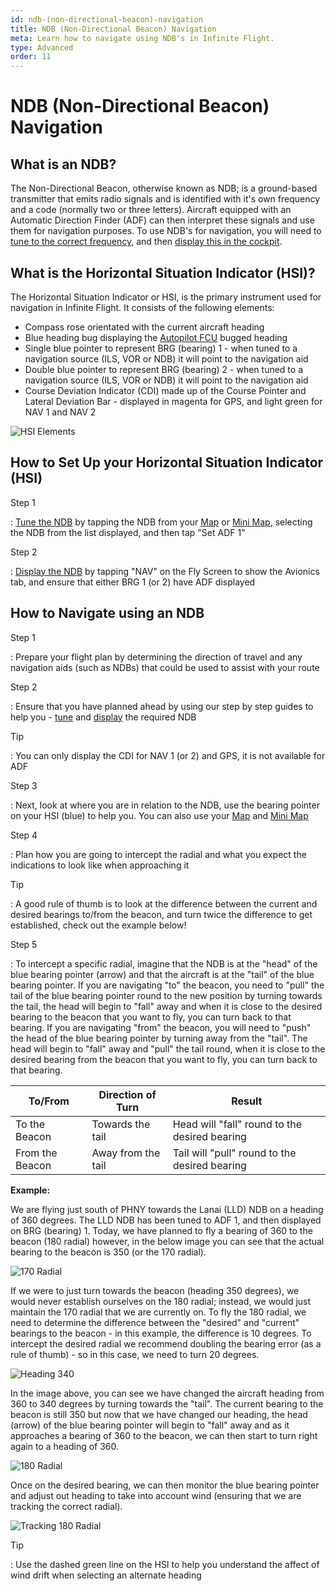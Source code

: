 ```yaml
---
id: ndb-(non-directional-beacon)-navigation
title: NDB (Non-Directional Beacon) Navigation
meta: Learn how to navigate using NDB's in Infinite Flight.
type: Advanced
order: 11
---
```


# NDB (Non-Directional Beacon) Navigation



## What is an NDB?

The Non-Directional Beacon, otherwise known as NDB; is a ground-based transmitter that emits radio signals and is identified with it's own frequency and a code (normally two or three letters). Aircraft equipped with an Automatic Direction Finder (ADF) can then interpret these signals and use them for navigation purposes. To use NDB's for navigation, you will need to [tune to the correct frequency](/guide/getting-started/pilot-user-interface/navigation#tuning-to-a-vor-or-adf), and then [display this in the cockpit](/guide/getting-started/pilot-user-interface/navigation#displaying-an-adf-in-your-aircraft).



## What is the Horizontal Situation Indicator (HSI)?

The Horizontal Situation Indicator or HSI, is the primary instrument used for navigation in Infinite Flight. It consists of the following elements:



- Compass rose orientated with the current aircraft heading
- Blue heading bug displaying the [Autopilot FCU](/guide/getting-started/pilot-user-interface/autopilot#autopilot) bugged heading
- Single blue pointer to represent BRG (bearing) 1 - when tuned to a navigation source (ILS, VOR or NDB) it will point to the navigation aid
- Double blue pointer to represent BRG (bearing) 2 - when tuned to a navigation source (ILS, VOR or NDB) it will point to the navigation aid
- Course Deviation Indicator (CDI) made up of the Course Pointer and Lateral Deviation Bar - displayed in magenta for GPS, and light green for NAV 1 and NAV 2

![HSI Elements](_images/manual/graphics/hsi-elements.png)



## How to Set Up your Horizontal Situation Indicator (HSI)

Step 1

: [Tune the NDB](/guide/getting-started/pilot-user-interface/navigation#tuning-to-a-vor-or-adf) by tapping the NDB from your [Map](/guide/getting-started/pilot-user-interface/flight-planning#map) or [Mini Map](/guide/getting-started/pilot-user-interface/flight-planning#mini-map), selecting the NDB from the list displayed, and then tap "Set ADF 1"



Step 2

: [Display the NDB](/guide/getting-started/pilot-user-interface/navigation#displaying-an-adf-in-your-aircraft) by tapping "NAV" on the Fly Screen to show the Avionics tab, and ensure that either BRG 1 (or 2) have ADF displayed



## How to Navigate using an NDB



Step 1

: Prepare your flight plan by determining the direction of travel and any navigation aids (such as NDBs) that could be used to assist with your route



Step 2

: Ensure that you have planned ahead by using our step by step guides to help you - [tune](/guide/getting-started/pilot-user-interface/navigation#tuning-to-a-vor-or-adf) and [display](/guide/getting-started/pilot-user-interface/navigation#displaying-an-adf-in-your-aircraft) the required NDB



Tip

: You can only display the CDI for NAV 1 (or 2) and GPS, it is not available for ADF



Step 3

: Next, look at where you are in relation to the NDB, use the bearing pointer on your HSI (blue) to help you. You can also use your [Map](/guide/getting-started/pilot-user-interface/flight-planning#map) and [Mini Map](/guide/getting-started/pilot-user-interface/flight-planning#mini-map)



Step 4

: Plan how you are going to intercept the radial and what you expect the indications to look like when approaching it



Tip

: A good rule of thumb is to look at the difference between the current and desired bearings to/from the beacon, and turn twice the difference to get established, check out the example below!



Step 5

: To intercept a specific radial, imagine that the NDB is at the "head" of the blue bearing pointer (arrow) and that the aircraft is at the "tail" of the blue bearing pointer. If you are navigating "to" the beacon, you need to "pull" the tail of the blue bearing pointer round to the new position by turning towards the tail, the head will begin to "fall" away and when it is close to the desired bearing to the beacon that you want to fly, you can turn back to that bearing. If you are navigating "from" the beacon, you will need to "push" the head of the blue bearing pointer by turning away from the "tail". The head will begin to "fall" away and "pull" the tail round, when it is close to the desired bearing from the beacon that you want to fly, you can turn back to that bearing.



| To/From         | Direction of Turn  | Result                                        |
| --------------- | ------------------ | --------------------------------------------- |
| To the Beacon   | Towards the tail   | Head will "fall" round to the desired bearing |
| From the Beacon | Away from the tail | Tail will "pull" round to the desired bearing |



**Example:**

We are flying just south of PHNY towards the Lanai (LLD) NDB on a heading of 360 degrees. The LLD NDB has been tuned to ADF 1, and then displayed on BRG (bearing) 1. Today, we have planned to fly a bearing of 360 to the beacon (180 radial) however, in the below image you can see that the actual bearing to the beacon is 350 (or the 170 radial).



![170 Radial](_images/manual/frames/170-radial.png)



If we were to just turn towards the beacon (heading 350 degrees), we would never establish ourselves on the 180 radial; instead, we would just maintain the 170 radial that we are currently on. To fly the 180 radial, we need to determine the difference between the "desired" and "current" bearings to the beacon - in this example, the difference is 10 degrees. To intercept the desired radial we recommend doubling the bearing error (as a rule of thumb) - so in this case, we need to turn 20 degrees.



![Heading 340](_images/manual/frames/heading-340.png)



In the image above, you can see we have changed the aircraft heading from 360 to 340 degrees by turning towards the "tail". The current bearing to the beacon is still 350 but now that we have changed our heading, the head (arrow) of the blue bearing pointer will begin to "fall" away and as it approaches a bearing of 360 to the beacon, we can then start to turn right again to a heading of 360.



![180 Radial](_images/manual/frames/180-radial.png)



Once on the desired bearing, we can then monitor the blue bearing pointer and adjust out heading to take into account wind (ensuring that we are tracking the correct radial).



![Tracking 180 Radial](_images/manual/frames/tracking-180-radial.png)



Tip

: Use the dashed green line on the HSI to help you understand the affect of wind drift when selecting an alternate heading



